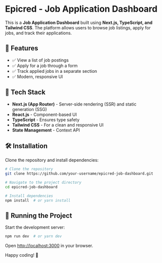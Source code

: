 # Epicred - Job Application Dashboard

This is a **Job Application Dashboard** built using **Next.js, TypeScript, and Tailwind CSS**. The platform allows users to browse job listings, apply for jobs, and track their applications.

## 🚀 Features

- ✅ View a list of job postings
- ✅ Apply for a job through a form
- ✅ Track applied jobs in a separate section
- ✅ Modern, responsive UI



## 🔧 Tech Stack

- **Next.js (App Router)** - Server-side rendering (SSR) and static generation (SSG)
- **React.js** - Component-based UI
- **TypeScript** - Ensures type safety
- **Tailwind CSS** - For a clean and responsive UI
- **State Management** - Context API 


## 🛠️ Installation

Clone the repository and install dependencies:

```bash
# Clone the repository
git clone https://github.com/your-username/epicred-job-dashboard.git

# Navigate to the project directory
cd epicred-job-dashboard

# Install dependencies
npm install  # or yarn install
```

## 🚀 Running the Project

Start the development server:

```bash
npm run dev  # or yarn dev
```

Open [http://localhost:3000](http://localhost:3000) in your browser.


Happy coding! 🚀